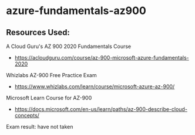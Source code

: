 # azure-fundamentals-az900
## Resources Used:
A Cloud Guru's AZ 900 2020 Fundamentals Course

- https://acloudguru.com/course/az-900-microsoft-azure-fundamentals-2020

Whizlabs AZ-900 Free Practice Exam

- https://www.whizlabs.com/learn/course/microsoft-azure-az-900/

Microsoft Learn Course for AZ-900

- https://docs.microsoft.com/en-us/learn/paths/az-900-describe-cloud-concepts/

Exam result: have not taken

